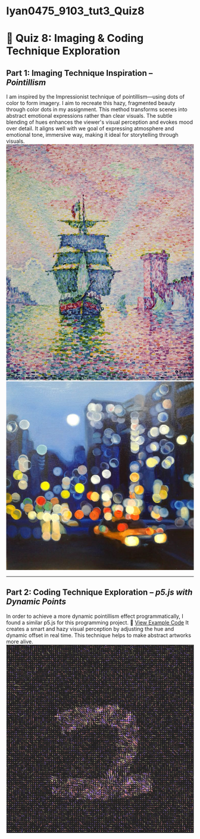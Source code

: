 # lyan0475_9103_tut3_Quiz8
# 🎨 Quiz 8: Imaging & Coding Technique Exploration

## Part 1: Imaging Technique Inspiration – *Pointillism*
I am inspired by the Impressionist technique of pointillism—using dots of color to form imagery. I aim to recreate this hazy, fragmented beauty through color dots in my assignment. This method transforms scenes into abstract emotional expressions rather than clear visuals. The subtle blending of hues enhances the viewer's visual perception and evokes mood over detail. It aligns well with we goal of expressing atmosphere and emotional tone, immersive way, making it ideal for storytelling through visuals.
![Figure 1](readmeImages/Fig1.jpg)
![Figure 2](readmeImages/Fig2.jpg)



---

## Part 2: Coding Technique Exploration – *p5.js with Dynamic Points*
In order to achieve a more dynamic pointillism effect programmatically, I found a similar p5.js for this programming project. 🔗 [View Example Code](https://openprocessing.org/sketch/2149233) It creates a smart and hazy visual perception by adjusting the hue and dynamic offset in real time. This technique helps to make abstract artworks more alive.![Figure 3](readmeImages/Fig3.jpg)



